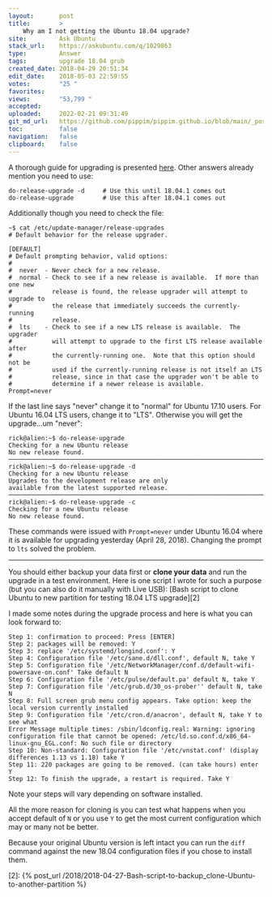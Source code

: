 ```yaml
---
layout:       post
title:        >
    Why am I not getting the Ubuntu 18.04 upgrade?
site:         Ask Ubuntu
stack_url:    https://askubuntu.com/q/1029863
type:         Answer
tags:         upgrade 18.04 grub
created_date: 2018-04-29 20:51:34
edit_date:    2018-05-03 22:59:55
votes:        "25 "
favorites:    
views:        "53,799 "
accepted:     
uploaded:     2022-02-21 09:31:49
git_md_url:   https://github.com/pippim/pippim.github.io/blob/main/_posts/2018/2018-04-29-Why-am-I-not-getting-the-Ubuntu-18.04-upgrade_.md
toc:          false
navigation:   false
clipboard:    false
---
```


A thorough guide for upgrading is presented [here][1]. Other answers already mention you need to use:

``` 
do-release-upgrade -d     # Use this until 18.04.1 comes out
do-release-upgrade        # Use this after 18.04.1 comes out
```

Additionally though you need to check the file:

``` 
~$ cat /etc/update-manager/release-upgrades
# Default behavior for the release upgrader.

[DEFAULT]
# Default prompting behavior, valid options:
#
#  never  - Never check for a new release.
#  normal - Check to see if a new release is available.  If more than one new
#           release is found, the release upgrader will attempt to upgrade to
#           the release that immediately succeeds the currently-running
#           release.
#  lts    - Check to see if a new LTS release is available.  The upgrader
#           will attempt to upgrade to the first LTS release available after
#           the currently-running one.  Note that this option should not be
#           used if the currently-running release is not itself an LTS
#           release, since in that case the upgrader won't be able to
#           determine if a newer release is available.
Prompt=never
```

If the last line says "never" change it to "normal" for Ubuntu 17.10 users. For Ubuntu 16.04 LTS users, change it to "LTS". Otherwise you will get the upgrade...um "never":

``` 
rick@alien:~$ do-release-upgrade
Checking for a new Ubuntu release
No new release found.
───────────────────────────────────────────────────────────────────────────────────────────
rick@alien:~$ do-release-upgrade -d
Checking for a new Ubuntu release
Upgrades to the development release are only 
available from the latest supported release.
───────────────────────────────────────────────────────────────────────────────────────────
rick@alien:~$ do-release-upgrade -c
Checking for a new Ubuntu release
No new release found.
```

These commands were issued with `Prompt=never` under Ubuntu 16.04 where it is available for upgrading yesterday (April 28, 2018). Changing the prompt to `lts` solved the problem.

----------

You should either backup your data first or **clone your data** and run the upgrade in a test environment. Here is one script I wrote for such a purpose (but you can also do it manually with Live USB): [Bash script to clone Ubuntu to new partition for testing 18.04 LTS upgrade][2]

I made some notes during the upgrade process and here is what you can look forward to:

``` 
Step 1: confirmation to proceed: Press [ENTER]
Step 2: packages will be removed: Y
Step 3: replace '/etc/systemd/longind.conf': Y
Step 4: Configuration file '/etc/sane.d/dll.conf', default N, take Y
Step 5: Configuration file '/etc/NetworkManager/conf.d/default-wifi-powersave-on.conf' Take default N
Step 6: Configuration file '/etc/pulse/default.pa' default N, take Y
Step 7: Configuration file '/etc/grub.d/30_os-prober'' default N, take N
Step 8: Full screen grub menu config appears. Take option: keep the local version currently installed
Step 9: Configuration file '/etc/cron.d/anacron', default N, take Y to see what
Error Message multiple times: /sbin/ldconfig.real: Warning: ignoring configuration file that cannot be opened: /etc/ld.so.conf.d/x86_64-linux-gnu_EGL.conf: No such file or directory
Step 10: Non-standard: Configuration file '/etc/vnstat.conf' (display differences 1.13 vs 1.18) take Y
Step 11: 220 packages are going to be removed. (can take hours) enter Y
Step 12: To finish the upgrade, a restart is required. Take Y
```

Note your steps will vary depending on software installed.

All the more reason for cloning is you can test what happens when you accept default of `N` or you use `Y` to get the most current configuration which may or many not be better.

Because your original Ubuntu version is left intact you can run the `diff` command against the new 18.04 configuration files if you chose to install them.

  [1]: https://help.ubuntu.com/community/Upgrades
  [2]: {% post_url /2018/2018-04-27-Bash-script-to-backup_clone-Ubuntu-to-another-partition %}
